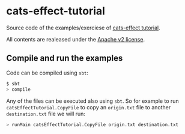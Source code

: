 cats-effect-tutorial
====================

Source code of the examples/exerciese of [cats-effect
tutorial](https://lrodero.github.io/cats-effect/tutorial/tutorial.html).

All contents are realeased under the [Apache v2
license](https://www.apache.org/licenses/LICENSE-2.0).

Compile and run the examples
----------------------------
Code can be compiled using `sbt`:
```bash
$ sbt
> compile
```

Any of the files can be executed also using `sbt`. So for example to run
`catsEffectTutorial.CopyFile` to copy an `origin.txt` file to another
`destination.txt` file we will run:
```bash
> runMain catsEffectTutorial.CopyFile origin.txt destination.txt
```
